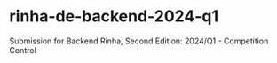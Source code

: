 # rinha-de-backend-2024-q1
Submission for Backend Rinha, Second Edition: 2024/Q1 - Competition Control
